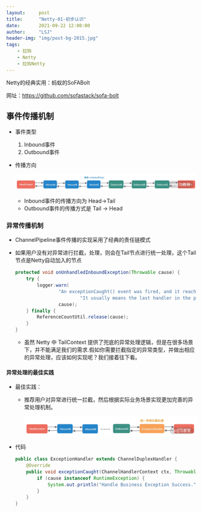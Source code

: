```yaml
---
layout:     post
title:      "Netty-01-初步认识"
date:       2021-09-22 12:00:00
author:     "LSJ"
header-img: "img/post-bg-2015.jpg"
tags:
    - 拉钩
    - Netty
    - 拉钩Netty
---
```




Netty的经典实用：蚂蚁的SoFABolt 

网址：https://github.com/sofastack/sofa-bolt





## 事件传播机制

* 事件类型
  1. Inbound事件
  2. Outbound事件

* 传播方向

  ![image.png](/img/CgqCHl-dLuOAPXJFAAJ3Qmmho38501.png)

  * Inbound事件的传播方向为 Head->Tail
  * Outbound事件的传播方式是 Tail -> Head





### 异常传播机制

* ChannelPipeline事件传播的实现采用了经典的责任链模式

* 如果用户没有对异常进行拦截，处理，则会在Tail节点进行统一处理，这个Tail节点是Netty自动加入的节点

  ```java
  protected void onUnhandledInboundException(Throwable cause) {
      try {
          logger.warn(
                  "An exceptionCaught() event was fired, and it reached at the tail of the pipeline. " +
                          "It usually means the last handler in the pipeline did not handle the exception.",
                  cause);
      } finally {
          ReferenceCountUtil.release(cause);
      }
  }
  ```

  * 虽然 Netty 中 TailContext 提供了兜底的异常处理逻辑，但是在很多场景下，并不能满足我们的需求.假如你需要拦截指定的异常类型，并做出相应的异常处理，应该如何实现呢？我们接着往下看。





#### 异常处理的最佳实践

* 最佳实践：

  * 推荐用户对异常进行统一拦截，然后根据实际业务场景实现更加完善的异常处理机制。

    ![image.png](/img/Ciqc1F-dLz2AMj8yAALx2oNWK94344.png)

* 代码

  ```java
  public class ExceptionHandler extends ChannelDuplexHandler {
      @Override
      public void exceptionCaught(ChannelHandlerContext ctx, Throwable cause) {
          if (cause instanceof RuntimeException) {
              System.out.println("Handle Business Exception Success.");
          }
      }
  }
  ```

  



